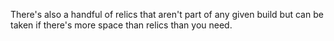 There's also a handful of relics that aren't part of any given build
but can be taken if there's more space than relics than you need.